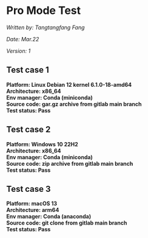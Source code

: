 # Pro Mode Test

_Written by: Tangtangfang Fang_

_Date: Mar.22_

_Version: 1_

## Test case 1
**Platform: Linux Debian 12 kernel 6.1.0-18-amd64**\
**Architecture: x86_64**\
**Env manager: Conda (miniconda)**\
**Source code: gar.gz archive from gitlab main branch**\
**Test status: Pass**

## Test case 2
**Platform: Windows 10 22H2**\
**Architecture: x86_64**\
**Env manager: Conda (miniconda)**\
**Source code: zip archive from gitlab main branch**\
**Test status: Pass**

## Test case 3
**Platform: macOS 13**\
**Architecture: arm64**\
**Env manager: Conda (anaconda)**\
**Source code: git clone from gitlab main branch**\
**Test status: Pass**
